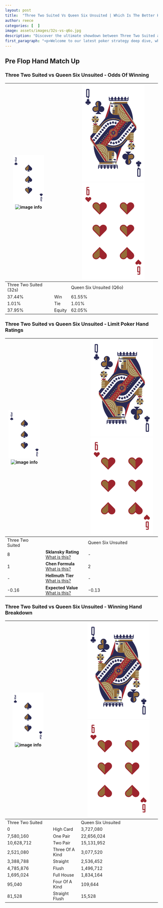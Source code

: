 ```yaml
---
layout: post
title:  "Three Two Suited Vs Queen Six Unsuited | Which Is The Better Hand In Poker? A Complete Guide"
author: reece
categories: [  ]
image: assets/images/32s-vs-q6o.jpg
description: "Discover the ultimate showdown between Three Two Suited and Queen Six Unsuited in poker! Uncover the odds, strategies, and scenarios where one hand triumphs over the other. Get ready to up your poker game with this thrilling analysis."
first_paragraph: "<p>Welcome to our latest poker strategy deep dive, where we're pitting two distinct hands against each other in a high-stakes showdown: Three Two Suited vs Queen Six Unsuited.</p><p>In the dynamic world of poker, every decision counts, and knowing which hand holds the upper hand is key to your success at the table.</p><p>In this article, we'll dissect these two hands, explore the scenarios where one dominates the other, and equip you with the knowledge to make strategic choices that can tip the odds in your favor.</p><p>Get ready to unravel the intriguing dynamics of these poker hands and elevate your game to new heights.</p>"
---
```




[comment]: # (sp0)

## Pre Flop Hand Match Up

<div class="table hand-ratings" markdown="1"> 



### Three Two Suited vs Queen Six Unsuited - Odds Of Winning


    
| ![image info](assets/images/hand1/3.png) ![image info](assets/images/hand1/2s.png) |  | ![image info](assets/images/hand2/Q.png) ![image info](assets/images/hand2/6o.png) |
| -------- | -------- | -------- |
| Three Two Suited (32s) |  | Queen Six Unsuited (Q6o) |
| 37.44% | Win | 61.55% |
| 1.01% | Tie | 1.01% |
| 37.95% | Equity | 62.05% |




[comment]: # (sp1)



### Three Two Suited vs Queen Six Unsuited - Limit Poker Hand Ratings


    
| ![image info](assets/images/hand1/3.png) ![image info](assets/images/hand1/2s.png) |  | ![image info](assets/images/hand2/Q.png) ![image info](assets/images/hand2/6o.png) |
| -------- | -------- | -------- |
| Three Two Suited |  | Queen Six Unsuited |
| 8 | **Sklansky Rating** [What is this?](/sklansky-rating-explained) | - |
| 1 | **Chen Formula** [What is this?](/chen-formula-explained) | 2 |
| - | **Hellmuth Tier** [What is this?](/Hellmuth-tier-explained) | - |
| -0.16 | **Expected Value** [What is this?](/expected-value-explained) | -0.13 |




[comment]: # (sp2)



### Three Two Suited vs Queen Six Unsuited - Winning Hand Breakdown


    
| ![image info](assets/images/hand1/3.png) ![image info](assets/images/hand1/2s.png) |  | ![image info](assets/images/hand2/Q.png) ![image info](assets/images/hand2/6o.png) |
| -------- | -------- | -------- |
| Three Two Suited |  | Queen Six Unsuited |
| 0 | High Card | 3,727,080 |
| 7,580,160 | One Pair | 22,656,024 |
| 10,628,712 | Two Pair | 15,131,952 |
| 2,521,080 | Three Of A Kind | 3,077,520 |
| 3,388,788 | Straight | 2,536,452 |
| 4,785,876 | Flush | 1,496,712 |
| 1,695,024 | Full House | 1,834,164 |
| 95,040 | Four Of A Kind | 109,644 |
| 81,528 | Straight Flush | 15,528 |




[comment]: # (sp3)



</div>

[comment]: # (sp4)



[comment]: # (sp5)

